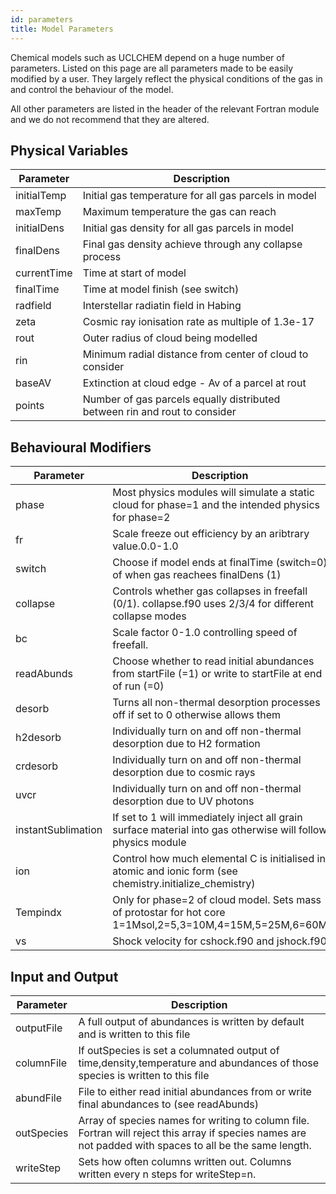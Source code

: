 ```yaml
---
id: parameters
title: Model Parameters
---
```


Chemical models such as UCLCHEM depend on a huge number of parameters. Listed on this page are all parameters made to be easily modified by a user. They largely reflect the physical conditions of the gas in and control the behaviour of the model.

All other parameters are listed in the header of the relevant Fortran module and we do not recommend that they are altered.

## Physical Variables
|Parameter |Description|
| ----- | ------ |
| initialTemp | Initial gas temperature for all gas parcels in model|
| maxTemp | Maximum temperature the gas can reach |
| initialDens | Initial gas density for all gas parcels in model |
|finalDens|Final gas density achieve through any collapse process|
|currentTime|Time at start of model|
|finalTime|Time at model finish (see switch)|
|radfield|Interstellar radiatin field in Habing|
|zeta|Cosmic ray ionisation rate as multiple of 1.3e-17|
|rout|Outer radius of cloud being modelled|
|rin |Minimum radial distance from center of cloud to consider|
|baseAV|Extinction at cloud edge - Av of a parcel at rout|
|points|Number of gas parcels equally distributed between rin and rout to consider|

## Behavioural Modifiers
|Parameter |Description|
| ----- | ------ |
|phase| Most physics modules will simulate a static cloud for phase=1 and the intended physics for phase=2|
|fr|Scale freeze out efficiency by an aribtrary value.0.0-1.0 |
|switch | Choose if model ends at finalTime (switch=0) of when gas reachees finalDens (1)|
|collapse | Controls whether gas collapses in freefall (0/1). collapse.f90 uses 2/3/4 for different collapse modes|
|bc| Scale factor 0-1.0 controlling speed of freefall.|
|readAbunds| Choose whether to read initial abundances from startFile (=1) or write to startFile at end of run (=0)|
|desorb| Turns all non-thermal desorption processes off if set to 0 otherwise allows them|
|h2desorb| Individually turn on and off non-thermal desorption due to H2 formation|
|crdesorb| Individually turn on and off non-thermal desorption due to cosmic rays|
|uvcr| Individually turn on and off non-thermal desorption due to UV photons|
|instantSublimation| If set to 1 will immediately inject all grain surface material into gas otherwise will follow physics module|
|ion|Control how much elemental C is initialised in atomic and ionic form (see chemistry.initialize_chemistry)|
|Tempindx| Only for phase=2 of cloud model. Sets mass of protostar for hot core 1=1Msol,2=5,3=10M,4=15M,5=25M,6=60M|
|vs | Shock velocity for cshock.f90 and jshock.f90|

## Input and Output
|Parameter |Description|
| ----- | ------ |
| outputFile | A full output of abundances is written by default and is written to this file|
| columnFile | If outSpecies is set a columnated output of time,density,temperature and abundances of those species is written to this file|
|abundFile| File to either read initial abundances from or write final abundances to (see readAbunds)|
|outSpecies| Array of species names for writing to column file. Fortran will reject this array if species names are not padded with spaces to all be the same length.|
|writeStep| Sets how often columns written out. Columns written every n steps for writeStep=n.|